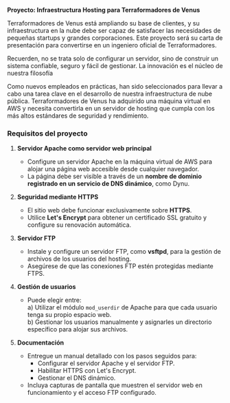 
**Proyecto: Infraestructura Hosting para Terraformadores de Venus**  

Terraformadores de Venus está ampliando su base de clientes, y su infraestructura en la nube debe ser capaz de satisfacer las necesidades de pequeñas startups y grandes corporaciones. Este proyecto será su carta de presentación para convertirse en un ingeniero oficial de Terraformadores.  

Recuerden, no se trata solo de configurar un servidor, sino de construir un sistema confiable, seguro y fácil de gestionar. La innovación es el núcleo de nuestra filosofía

Como nuevos empleados en prácticas, han sido seleccionados para llevar a cabo una tarea clave en el desarrollo de nuestra infraestructura de nube pública. Terraformadores de Venus ha adquirido una máquina virtual en AWS y necesita convertirla en un servidor de hosting que cumpla con los más altos estándares de seguridad y rendimiento.  

### **Requisitos del proyecto**  

1. **Servidor Apache como servidor web principal**  
   - Configure un servidor Apache en la máquina virtual de AWS para alojar una página web accesible desde cualquier navegador.  
   - La página debe ser visible a través de un **nombre de dominio registrado en un servicio de DNS dinámico**, como Dynu.  

2. **Seguridad mediante HTTPS**  
   - El sitio web debe funcionar exclusivamente sobre **HTTPS**.  
   - Utilice **Let's Encrypt** para obtener un certificado SSL gratuito y configure su renovación automática.  

3. **Servidor FTP**  
   - Instale y configure un servidor FTP, como **vsftpd**, para la gestión de archivos de los usuarios del hosting.  
   - Asegúrese de que las conexiones FTP estén protegidas mediante FTPS.  

4. **Gestión de usuarios**  
   - Puede elegir entre:  
     a) Utilizar el módulo `mod_userdir` de Apache para que cada usuario tenga su propio espacio web.  
     b) Gestionar los usuarios manualmente y asignarles un directorio específico para alojar sus archivos.  

5. **Documentación**  
   - Entregue un manual detallado con los pasos seguidos para:  
     - Configurar el servidor Apache y el servidor FTP.  
     - Habilitar HTTPS con Let's Encrypt.  
     - Gestionar el DNS dinámico.  
   - Incluya capturas de pantalla que muestren el servidor web en funcionamiento y el acceso FTP configurado.  
